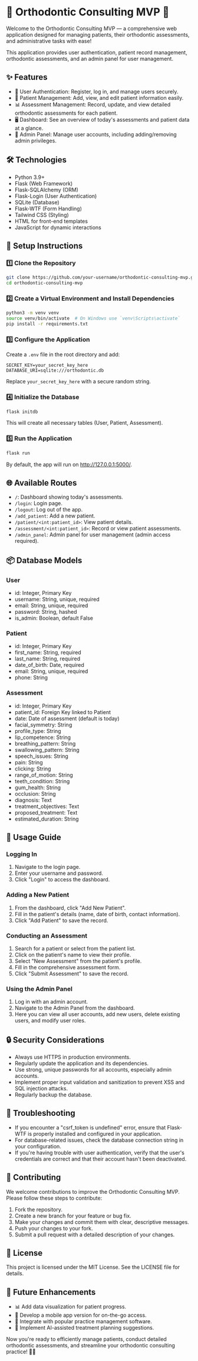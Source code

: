 # 🦷 Orthodontic Consulting MVP 🦷

Welcome to the Orthodontic Consulting MVP — a comprehensive web application designed for managing patients, their orthodontic assessments, and administrative tasks with ease!

This application provides user authentication, patient record management, orthodontic assessments, and an admin panel for user management.

## ✨ Features

- 👤 User Authentication: Register, log in, and manage users securely.
- 📝 Patient Management: Add, view, and edit patient information easily.
- 📊 Assessment Management: Record, update, and view detailed orthodontic assessments for each patient.
- 🖥 Dashboard: See an overview of today's assessments and patient data at a glance.
- 🔐 Admin Panel: Manage user accounts, including adding/removing admin privileges.

## 🛠 Technologies

- Python 3.9+
- Flask (Web Framework)
- Flask-SQLAlchemy (ORM)
- Flask-Login (User Authentication)
- SQLite (Database)
- Flask-WTF (Form Handling)
- Tailwind CSS (Styling)
- HTML for front-end templates
- JavaScript for dynamic interactions

## 🚀 Setup Instructions

### 1️⃣ Clone the Repository

```bash
git clone https://github.com/your-username/orthodontic-consulting-mvp.git
cd orthodontic-consulting-mvp
```

### 2️⃣ Create a Virtual Environment and Install Dependencies

```bash
python3 -m venv venv
source venv/bin/activate  # On Windows use `venv\Scripts\activate`
pip install -r requirements.txt
```

### 3️⃣ Configure the Application

Create a `.env` file in the root directory and add:

```
SECRET_KEY=your_secret_key_here
DATABASE_URI=sqlite:///orthodontic.db
```

Replace `your_secret_key_here` with a secure random string.

### 4️⃣ Initialize the Database

```bash
flask initdb
```

This will create all necessary tables (User, Patient, Assessment).

### 5️⃣ Run the Application

```bash
flask run
```

By default, the app will run on http://127.0.0.1:5000/.

## 🌐 Available Routes

- `/`: Dashboard showing today's assessments.
- `/login`: Login page.
- `/logout`: Log out of the app.
- `/add_patient`: Add a new patient.
- `/patient/<int:patient_id>`: View patient details.
- `/assessment/<int:patient_id>`: Record or view patient assessments.
- `/admin_panel`: Admin panel for user management (admin access required).

## 📦 Database Models

### User
- id: Integer, Primary Key
- username: String, unique, required
- email: String, unique, required
- password: String, hashed
- is_admin: Boolean, default False

### Patient
- id: Integer, Primary Key
- first_name: String, required
- last_name: String, required
- date_of_birth: Date, required
- email: String, unique, required
- phone: String

### Assessment
- id: Integer, Primary Key
- patient_id: Foreign Key linked to Patient
- date: Date of assessment (default is today)
- facial_symmetry: String
- profile_type: String
- lip_competence: String
- breathing_pattern: String
- swallowing_pattern: String
- speech_issues: String
- pain: String
- clicking: String
- range_of_motion: String
- teeth_condition: String
- gum_health: String
- occlusion: String
- diagnosis: Text
- treatment_objectives: Text
- proposed_treatment: Text
- estimated_duration: String

## 📝 Usage Guide

### Logging In
1. Navigate to the login page.
2. Enter your username and password.
3. Click "Login" to access the dashboard.

### Adding a New Patient
1. From the dashboard, click "Add New Patient".
2. Fill in the patient's details (name, date of birth, contact information).
3. Click "Add Patient" to save the record.

### Conducting an Assessment
1. Search for a patient or select from the patient list.
2. Click on the patient's name to view their profile.
3. Select "New Assessment" from the patient's profile.
4. Fill in the comprehensive assessment form.
5. Click "Submit Assessment" to save the record.

### Using the Admin Panel
1. Log in with an admin account.
2. Navigate to the Admin Panel from the dashboard.
3. Here you can view all user accounts, add new users, delete existing users, and modify user roles.

## 🔒 Security Considerations

- Always use HTTPS in production environments.
- Regularly update the application and its dependencies.
- Use strong, unique passwords for all accounts, especially admin accounts.
- Implement proper input validation and sanitization to prevent XSS and SQL injection attacks.
- Regularly backup the database.

## 🐛 Troubleshooting

- If you encounter a "csrf_token is undefined" error, ensure that Flask-WTF is properly installed and configured in your application.
- For database-related issues, check the database connection string in your configuration.
- If you're having trouble with user authentication, verify that the user's credentials are correct and that their account hasn't been deactivated.

## 🤝 Contributing

We welcome contributions to improve the Orthodontic Consulting MVP. Please follow these steps to contribute:

1. Fork the repository.
2. Create a new branch for your feature or bug fix.
3. Make your changes and commit them with clear, descriptive messages.
4. Push your changes to your fork.
5. Submit a pull request with a detailed description of your changes.

## 📄 License

This project is licensed under the MIT License. See the LICENSE file for details.

## 🌟 Future Enhancements

- 📊 Add data visualization for patient progress.
- 📱 Develop a mobile app version for on-the-go access.
- 🔗 Integrate with popular practice management software.
- 🤖 Implement AI-assisted treatment planning suggestions.

Now you're ready to efficiently manage patients, conduct detailed orthodontic assessments, and streamline your orthodontic consulting practice! 🦷✨